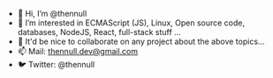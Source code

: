 - 👋 Hi, I’m @thennull
- 👀 I’m interested in ECMAScript (JS), Linux, Open source code, databases, NodeJS, React, full-stack stuff ...
- 💞️ It'd be nice to collaborate on any project about the above topics...
- 📫 Mail: thennull.dev@gmail.com
- 🐦 Twitter: @thennull

<!---
thennull/thennull is a ✨ special ✨ repository because its `README.md` (this file) appears on your GitHub profile.
You can click the Preview link to take a look at your changes.
--->
